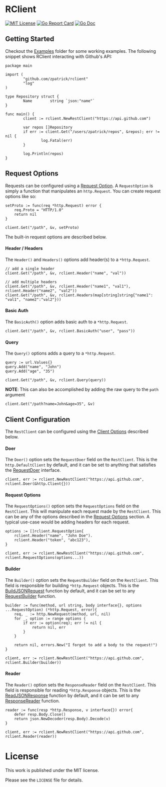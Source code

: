 # RClient

[![MIT License](https://img.shields.io/badge/license-MIT-blue.svg)](https://github.com/zpatrick/rclient/blob/master/LICENSE)
[![Go Report Card](https://goreportcard.com/badge/github.com/zpatrick/rclient)](https://goreportcard.com/report/github.com/zpatrick/rclient)
[![Go Doc](https://godoc.org/github.com/zpatrick/rclient?status.svg)](https://godoc.org/github.com/zpatrick/rclient)

## Getting Started
Checkout the [Examples](https://github.com/zpatrick/rclient/tree/master/examples) folder for some working examples.
The following snippet shows RClient interacting with Github's API:
```
package main

import (
        "github.com/zpatrick/rclient"
        "log"
)

type Repository struct {
        Name        string `json:"name"`
}

func main() {
        client := rclient.NewRestClient("https://api.github.com")

        var repos []Repository
        if err := client.Get("/users/zpatrick/repos", &repos); err != nil {
                log.Fatal(err)
        }

        log.Println(repos)
}
```

## Request Options
Requests can be configured using a [Request Option](https://godoc.org/github.com/zpatrick/rclient#RequestOption).
A `RequestOption` is simply a function that manipulates an `http.Request`.
You can create request options like so:
```
setProto := func(req *http.Request) error {
    req.Proto = "HTTP/1.0"
    return nil
}

client.Get("/path", &v, setProto)
```

The built-in request options are described below.

#### Header / Headers
The `Header()` and `Headers()` options add header(s) to a `*http.Request`.
```
// add a single header
client.Get("/path", &v, rclient.Header("name", "val"))

// add multiple headers
client.Get("/path", &v, rclient.Header("name1", "val1"), rclient.Header("name2", "val2"))
client.Get("/path", &v, rclient.Headers(map[string]string{"name1": "val1", "name2":"val2"}))
```

#### Basic Auth
The `BasicAuth()` option adds basic auth to a `*http.Request`.
```
client.Get("/path", &v, rclient.BasicAuth("user", "pass"))
```

#### Query
The `Query()` options adds a query to a `*http.Request`.
```
query := url.Values{}
query.Add("name", "John")
query.Add("age", "35")

client.Get("/path", &v, rclient.Query(query))
```

**NOTE**: This can also be accomplished by adding the raw query to the `path` argument
```
client.Get("/path?name=John&age=35", &v)
```

## Client Configuration
The `RestClient` can be configured using the [Client Options](https://godoc.org/github.com/zpatrick/rclient#ClientOption) described below.

#### Doer
The `Doer()` option sets the `RequestDoer` field on the `RestClient`. 
This is the `http.DefaultClient` by default, and it can be set to anything that satisfies the [RequestDoer](https://godoc.org/github.com/zpatrick/rclient#RequestDoer) interface. 
```
client, err := rclient.NewRestClient("https://api.github.com", rclient.Doer(&http.Client{}))
```

#### Request Options
The `RequestOptions()` option sets the `RequestOptions` field on the `RestClient`.
This will manipulate each request made by the `RestClient`.
This can be any of the options described in the [Request Options](#request-options) section. 
A typical use-case would be adding headers for each request.
```
options := []rclient.RequestOption{
    rclient.Header("name", "John Doe").
    rclient.Header("token", "abc123"),
}

client, err := rclient.NewRestClient("https://api.github.com", rclient.RequestOptions(options...))
```

#### Builder
The `Builder()` option sets the `RequestBuilder` field on the `RestClient`.
This field is responsible for building `*http.Request` objects. 
This is the [BuildJSONRequest](https://godoc.org/github.com/zpatrick/rclient#BuildJSONRequest) function by default, and it can be set to any [RequestBuilder](https://godoc.org/github.com/zpatrick/rclient#RequestBuilder) function.
```
builder := func(method, url string, body interface{}, options ...RequestOption) (*http.Request, error){
    req, _ := http.NewRequest(method, url, nil)
    for _, option := range options {
		if err := option(req); err != nil {
			return nil, err
		}
	}
	
    return nil, errors.New("I forgot to add a body to the request!")
}

client, err := rclient.NewRestClient("https://api.github.com", rclient.Builder(builder))
```

#### Reader
The `Reader()` option sets the `ResponseReader` field on the `RestClient`.
This field is responsible for reading `*http.Response` objects. 
This is the [ReadJSONResponse](https://godoc.org/github.com/zpatrick/rclient#ReadJSONResponse) function by default, and it can be set to any [ResponseReader](https://godoc.org/github.com/zpatrick/rclient#ResponseReader) function.
```
reader := func(resp *http.Response, v interface{}) error{
    defer resp.Body.Close()
    return json.NewDecoder(resp.Body).Decode(v)
}

client, err := rclient.NewRestClient("https://api.github.com", rclient.Reader(reader))
```

# License
This work is published under the MIT license.

Please see the `LICENSE` file for details.
